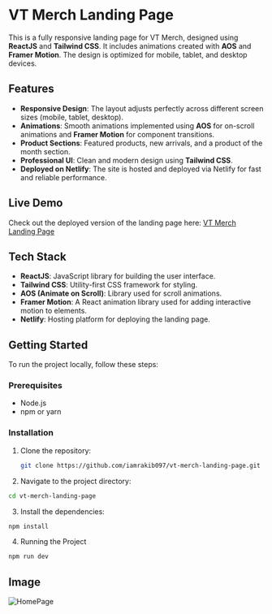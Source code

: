 # VT Merch Landing Page

This is a fully responsive landing page for VT Merch, designed using **ReactJS** and **Tailwind CSS**. It includes animations created with **AOS** and **Framer Motion**. The design is optimized for mobile, tablet, and desktop devices.

## Features

- **Responsive Design**: The layout adjusts perfectly across different screen sizes (mobile, tablet, desktop).
- **Animations**: Smooth animations implemented using **AOS** for on-scroll animations and **Framer Motion** for component transitions.
- **Product Sections**: Featured products, new arrivals, and a product of the month section.
- **Professional UI**: Clean and modern design using **Tailwind CSS**.
- **Deployed on Netlify**: The site is hosted and deployed via Netlify for fast and reliable performance.

## Live Demo

Check out the deployed version of the landing page here:
[VT Merch Landing Page](https://chic-valkyrie-c8935a.netlify.app/)

## Tech Stack

- **ReactJS**: JavaScript library for building the user interface.
- **Tailwind CSS**: Utility-first CSS framework for styling.
- **AOS (Animate on Scroll)**: Library used for scroll animations.
- **Framer Motion**: A React animation library used for adding interactive motion to elements.
- **Netlify**: Hosting platform for deploying the landing page.

## Getting Started

To run the project locally, follow these steps:

### Prerequisites

- Node.js
- npm or yarn

### Installation

1. Clone the repository:

   ```bash
   git clone https://github.com/iamrakib097/vt-merch-landing-page.git
2. Navigate to the project directory:

  ```bash
  cd vt-merch-landing-page
```
3. Install the dependencies:
  ```bash
npm install
```
4. Running the Project
```bash
npm run dev
```

 ## Image
   ![HomePage](./Home.jpg)




